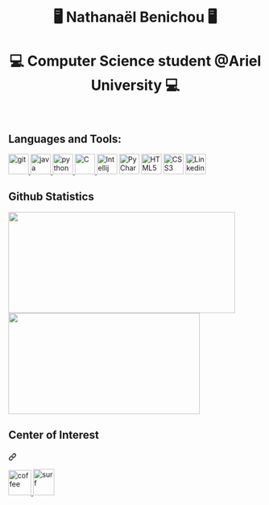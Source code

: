 <h1 align="center"> 🖥  Nathanaël Benichou  🖥</h1>
<h1 align="center">💻  Computer Science student @Ariel University  💻</h2>
</br>
<h2 align="left">Languages and Tools:</h2>
<p align="left"> 
<a href="https://git-scm.com/" target="git"> <img src="https://www.vectorlogo.zone/logos/git-scm/git-scm-icon.svg" alt="git" width="40" height="40"/>  </a>
<a href="https://www.java.com" target="Java"> <img src="https://github.com/tomchen/stack-icons/blob/master/logos/java.svg" alt="java" width="40" height="40"/>  </a>  
<a href="https://www.python.org" target="Python"> <img src="https://github.com/tomchen/stack-icons/blob/master/logos/python.svg" alt="python" width="40" height="40"/>  </a>  
<a href="https://en.wikipedia.org/wiki/C_(programming_language)" title="C"> <img src="https://github.com/tomchen/stack-icons/blob/master/logos/c.svg" alt="C" width="40" height="40"/>  </a>  
<a href="https://www.jetbrains.com/idea/" title="Intellij IDEA"> <img src="https://github.com/tomchen/stack-icons/blob/master/logos/intellij-idea.svg" alt="Intellij IDEA" width="40" height="40"/></a>  
<a href="https://www.jetbrains.com/pycharm/" target="PyCharm"> <img src="https://github.com/tomchen/stack-icons/blob/master/logos/pycharm.svg" alt="PyCharm" width="40" height="40"/></a>
<a href="https://fr.wikipedia.org/wiki/HTML5" title="HTML5"> <img src="https://image.flaticon.com/icons/png/512/1216/1216733.png" alt="HTML5" width="40" height="40"/></a>
 <a href="https://fr.wikipedia.org/wiki/CSS3" title="CSS3"> <img src="https://webdevpro.net/wp-content/uploads/2017/12/css3.png" alt="CSS3" width="40" height="40"/></a>
  <a href="https://fr.wikipedia.org/wiki/CSS3" title="Linkedin"> <img src="https://image.flaticon.com/icons/png/512/174/174857.png" alt="Linkedin" width="40" height="40"/></a>

</p>

<h2 align="left">Github Statistics</h2>
<a href="https://github.com/Golem97/convoychat">
  <img align="center" src="https://github-readme-stats.vercel.app/api?username=Golem97&show_icons=true&theme=great-gatsby" width="450" height="200"/>
</a> 

<a href="https://github.com/Golem97/github-readme-stats">
  <img align="center" src="https://github-readme-stats.vercel.app/api/top-langs/?username=Golem97&layout=compact&theme=great-gatsby" width="380" height="200"  />
</a>


<h2>Center of Interest</h2>


<p align="left">
 </a></p><h3 align="left"><a id="" class="anchor" aria-hidden="true" href="#"><svg class="octicon octicon-link" viewBox="0 0 16 16" version="1.1" width="16" height="16" aria-hidden="true"><path fill-rule="evenodd" d="M7.775 3.275a.75.75 0 001.06 1.06l1.25-1.25a2 2 0 112.83 2.83l-2.5 2.5a2 2 0 01-2.83 0 .75.75 0 00-1.06 1.06 3.5 3.5 0 004.95 0l2.5-2.5a3.5 3.5 0 00-4.95-4.95l-1.25 1.25zm-4.69 9.64a2 2 0 010-2.83l2.5-2.5a2 2 0 012.83 0 .75.75 0 001.06-1.06 3.5 3.5 0 00-4.95 0l-2.5 2.5a3.5 3.5 0 004.95 4.95l1.25-1.25a.75.75 0 00-1.06-1.06l-1.25 1.25a2 2 0 01-2.83 0z"></path></svg></a></h3><a href="#"><img src="https://camo.githubusercontent.com/f291ce6ba41e44eb3006ce8bd83ef53321fb7c51d577943824f9130f345387c0/68747470733a2f2f656d6f6a6970656469612d75732e73332e6475616c737461636b2e75732d776573742d312e616d617a6f6e6177732e636f6d2f7468756d62732f3234302f66616365626f6f6b2f36352f686f742d62657665726167655f323631352e706e67" alt="coffee" width="45" height="50" data-canonical-src="https://emojipedia-us.s3.dualstack.us-west-1.amazonaws.com/thumbs/240/facebook/65/hot-beverage_2615.png" style="max-width:100%;"> </a><a href="#"><img src="https://emojipedia-us.s3.dualstack.us-west-1.amazonaws.com/thumbs/320/apple/271/soccer-ball_26bd.png" alt="surf" width="42" height="52" data-canonical-src="https://emojipedia-us.s3.dualstack.us-west-1.amazonaws.com/thumbs/240/whatsapp/273/person-surfing_1f3c4.png" style="max-width:100%;"> </a>


